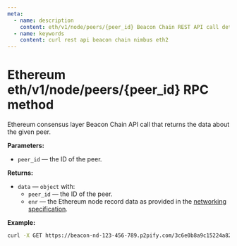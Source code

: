 ```yaml
---
meta:
  - name: description
    content: eth/v1/node/peers/{peer_id} Beacon Chain REST API call details and examples.
  - name: keywords
    content: curl rest api beacon chain nimbus eth2
---
```


# Ethereum eth/v1/node/peers/{peer_id} RPC method

Ethereum consensus layer Beacon Chain API call that returns the data about the given peer.

**Parameters:**

* `peer_id` — the ID of the peer.

**Returns:**

* `data` — `object` with:
  * `peer_id` — the ID of the peer.
  * `enr` — the Ethereum node record data as provided in the [networking specification](https://github.com/ethereum/consensus-specs/blob/dev/specs/phase0/p2p-interface.md).

**Example:**

``` sh
curl -X GET https://beacon-nd-123-456-789.p2pify.com/3c6e0b8a9c15224a8228b9a98ca1531d/eth/v1/node/peers/16Uiu2HAm8v9jeNdd4vderaWEXnTR1RptGEGUDYPGErcHws5TqdcE
```

